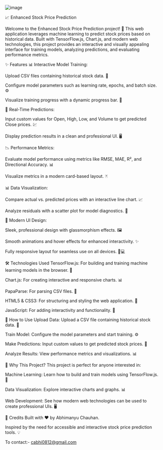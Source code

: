 ![image](https://github.com/user-attachments/assets/cb5e4f40-10a8-47cb-9052-425401ddccf7)

📈 Enhanced Stock Price Prediction

Welcome to the Enhanced Stock Price Prediction project! 🚀 This web application leverages machine learning to predict stock prices based on historical data. Built with TensorFlow.js, Chart.js, and modern web technologies, this project provides an interactive and visually appealing interface for training models, analyzing predictions, and evaluating performance metrics.

✨ Features
📊 Interactive Model Training:

Upload CSV files containing historical stock data. 📂

Configure model parameters such as learning rate, epochs, and batch size. ⚙️

Visualize training progress with a dynamic progress bar. 📏



🔮 Real-Time Predictions:

Input custom values for Open, High, Low, and Volume to get predicted Close prices. 💹

Display prediction results in a clean and professional UI. 🖥️



📉 Performance Metrics:

Evaluate model performance using metrics like RMSE, MAE, R², and Directional Accuracy. 📊

Visualize metrics in a modern card-based layout. 🃏



📊 Data Visualization:

Compare actual vs. predicted prices with an interactive line chart. 📈

Analyze residuals with a scatter plot for model diagnostics. 🎯



🎨 Modern UI Design:

Sleek, professional design with glassmorphism effects. 🖼️

Smooth animations and hover effects for enhanced interactivity. ✨

Fully responsive layout for seamless use on all devices. 📱💻



🛠️ Technologies Used
TensorFlow.js: For building and training machine learning models in the browser. 🤖

Chart.js: For creating interactive and responsive charts. 📊

PapaParse: For parsing CSV files. 📄

HTML5 & CSS3: For structuring and styling the web application. 🎨

JavaScript: For adding interactivity and functionality. 🧩



🚀 How to Use
Upload Data: Upload a CSV file containing historical stock data. 📂

Train Model: Configure the model parameters and start training. ⚙️

Make Predictions: Input custom values to get predicted stock prices. 🔮

Analyze Results: View performance metrics and visualizations. 📊



🌟 Why This Project?
This project is perfect for anyone interested in:

Machine Learning: Learn how to build and train models using TensorFlow.js. 🤖

Data Visualization: Explore interactive charts and graphs. 📊

Web Development: See how modern web technologies can be used to create professional UIs. 🖥️



🙏 Credits
Built with ❤️ by Abhimanyu Chauhan.

Inspired by the need for accessible and interactive stock price prediction tools. 💡

To contact:- cabhi0812@gmail.com
